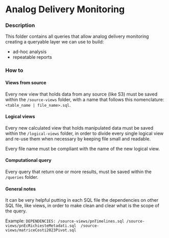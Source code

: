# Analog Delivery Monitoring

### Description
This folder contains all queries that allow analog delivery monitoring creating
a queryable layer we can use to build:
- ad-hoc analysis
- repeatable reports

### How to

#### Views from source
Every new view that holds data from any source (like S3) must be saved
within the `/source-views` folder, with a name that follows this
nomenclature: `<table_name | file_name>.sql`.

#### Logical views
Every new calculated view that holds manipulated data must be saved
within the `/logical-views` folder, in order to divide every single logical view
and re-use them when necessary by keeping file small and readable.

Every file name must be compliant with the name of the new logical view.

#### Computational query
Every query that return one or more results, must be saved 
within the `/queries` folder.

#### General notes
It can be very helpful putting in each SQL file the dependencies on other
SQL file, like views, in order to make clean and clear what is the scope
of the query.

Example: `
DEPENDENCIES:
/source-views/pnTimelines.sql
/source-views/pnEcRichiesteMetadati.sql 
/source-views/matriceCosti2023Pivot.sql
`
